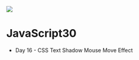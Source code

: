 ﻿![](https://javascript30.com/images/JS3-social-share.png)

# JavaScript30

* Day  16 - CSS Text Shadow Mouse Move Effect
